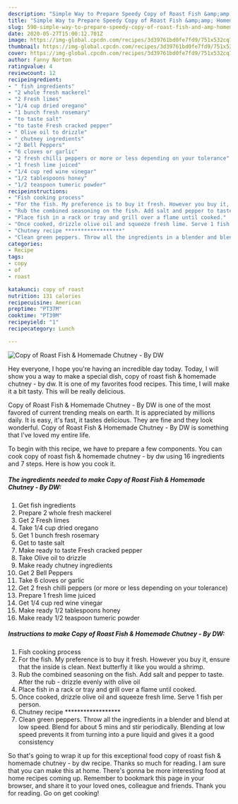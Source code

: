 ```yaml
---
description: "Simple Way to Prepare Speedy Copy of Roast Fish &amp;amp; Homemade Chutney - By DW"
title: "Simple Way to Prepare Speedy Copy of Roast Fish &amp;amp; Homemade Chutney - By DW"
slug: 590-simple-way-to-prepare-speedy-copy-of-roast-fish-and-amp-homemade-chutney-by-dw
date: 2020-05-27T15:00:12.701Z
image: https://img-global.cpcdn.com/recipes/3d39761bd0fe7fd9/751x532cq70/copy-of-roast-fish-homemade-chutney-by-dw-recipe-main-photo.jpg
thumbnail: https://img-global.cpcdn.com/recipes/3d39761bd0fe7fd9/751x532cq70/copy-of-roast-fish-homemade-chutney-by-dw-recipe-main-photo.jpg
cover: https://img-global.cpcdn.com/recipes/3d39761bd0fe7fd9/751x532cq70/copy-of-roast-fish-homemade-chutney-by-dw-recipe-main-photo.jpg
author: Fanny Norton
ratingvalue: 4
reviewcount: 12
recipeingredient:
- " fish ingredients"
- "2 whole fresh mackerel"
- "2 Fresh limes"
- "1/4 cup dried oregano"
- "1 bunch fresh rosemary"
- "to taste salt"
- "to taste Fresh cracked pepper"
- " Olive oil to drizzle"
- " chutney ingredients"
- "2 Bell Peppers"
- "6 cloves or garlic"
- "2 fresh chilli peppers or more or less depending on your tolerance"
- "1 fresh lime juiced"
- "1/4 cup red wine vinegar"
- "1/2 tablespoons honey"
- "1/2 teaspoon tumeric powder"
recipeinstructions:
- "Fish cooking process"
- "For the fish. My preference is to buy it fresh. However you buy it, ensure that the inside is clean. Next butterfly it like you would a shrimp."
- "Rub the combined seasoning on the fish. Add salt and pepper to taste. After the rub - drizzle evenly with olive oil"
- "Place fish in a rack or tray and grill over a flame until cooked."
- "Once cooked, drizzle olive oil and squeeze fresh lime. Serve 1 fish per person."
- "Chutney recipe ******************"
- "Clean green peppers. Throw all the ingredients in a blender and blend at low speed. Blend for about 5 mins and stir periodically. Blending at low speed prevents it from turning into a pure liquid and gives it a good consistency"
categories:
- Recipe
tags:
- copy
- of
- roast

katakunci: copy of roast 
nutrition: 131 calories
recipecuisine: American
preptime: "PT37M"
cooktime: "PT39M"
recipeyield: "1"
recipecategory: Lunch

---
```



![Copy of Roast Fish &amp; Homemade Chutney - By DW](https://img-global.cpcdn.com/recipes/3d39761bd0fe7fd9/751x532cq70/copy-of-roast-fish-homemade-chutney-by-dw-recipe-main-photo.jpg)

Hey everyone, I hope you're having an incredible day today. Today, I will show you a way to make a special dish, copy of roast fish &amp; homemade chutney - by dw. It is one of my favorites food recipes. This time, I will make it a bit tasty. This will be really delicious.

Copy of Roast Fish &amp; Homemade Chutney - By DW is one of the most favored of current trending meals on earth. It is appreciated by millions daily. It is easy, it's fast, it tastes delicious. They are fine and they look wonderful. Copy of Roast Fish &amp; Homemade Chutney - By DW is something that I've loved my entire life.




To begin with this recipe, we have to prepare a few components. You can cook copy of roast fish &amp; homemade chutney - by dw using 16 ingredients and 7 steps. Here is how you cook it.

<!--inarticleads1-->

##### The ingredients needed to make Copy of Roast Fish &amp; Homemade Chutney - By DW:

1. Get  fish ingredients
1. Prepare 2 whole fresh mackerel
1. Get 2 Fresh limes
1. Take 1/4 cup dried oregano
1. Get 1 bunch fresh rosemary
1. Get to taste salt
1. Make ready to taste Fresh cracked pepper
1. Take  Olive oil to drizzle
1. Make ready  chutney ingredients
1. Get 2 Bell Peppers
1. Take 6 cloves or garlic
1. Get 2 fresh chilli peppers (or more or less depending on your tolerance)
1. Prepare 1 fresh lime juiced
1. Get 1/4 cup red wine vinegar
1. Make ready 1/2 tablespoons honey
1. Make ready 1/2 teaspoon tumeric powder




<!--inarticleads2-->

##### Instructions to make Copy of Roast Fish &amp; Homemade Chutney - By DW:

1. Fish cooking process
1. For the fish. My preference is to buy it fresh. However you buy it, ensure that the inside is clean. Next butterfly it like you would a shrimp.
1. Rub the combined seasoning on the fish. Add salt and pepper to taste. After the rub - drizzle evenly with olive oil
1. Place fish in a rack or tray and grill over a flame until cooked.
1. Once cooked, drizzle olive oil and squeeze fresh lime. Serve 1 fish per person.
1. Chutney recipe ******************
1. Clean green peppers. Throw all the ingredients in a blender and blend at low speed. Blend for about 5 mins and stir periodically. Blending at low speed prevents it from turning into a pure liquid and gives it a good consistency




So that's going to wrap it up for this exceptional food copy of roast fish &amp; homemade chutney - by dw recipe. Thanks so much for reading. I am sure that you can make this at home. There's gonna be more interesting food at home recipes coming up. Remember to bookmark this page in your browser, and share it to your loved ones, colleague and friends. Thank you for reading. Go on get cooking!
